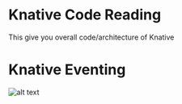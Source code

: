 # Knative Code Reading

This give you overall code/architecture of Knative


# Knative Eventing
![alt text](https://raw.githubusercontent.com/ukinau/knative-analyse/master/Knative-Eventing-Code-Reading.png)
